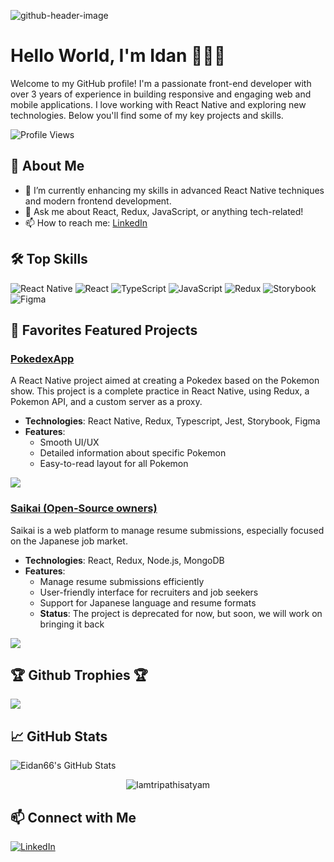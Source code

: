 ![github-header-image](https://github.com/user-attachments/assets/1f580e34-2004-4e62-b3a3-99e4c05d4141)

# Hello World, I'm Idan 👨🏽‍💻

Welcome to my GitHub profile! I'm a passionate front-end developer with over 3 years of experience in building responsive and engaging web and mobile applications. I love working with React Native and exploring new technologies. Below you'll find some of my key projects and skills.

![Profile Views](https://komarev.com/ghpvc/?username=eidan66&color=blue)

## 🚀 About Me
- 🌱 I’m currently enhancing my skills in advanced React Native techniques and modern frontend development.
- 💬 Ask me about React, Redux, JavaScript, or anything tech-related!
- 📫 How to reach me: [LinkedIn](https://www.linkedin.com/in/idanlevian/)

## 🛠️ Top Skills
![React Native](https://img.shields.io/badge/React_Native-20232A?style=for-the-badge&logo=react&logoColor=61DAFB)
![React](https://img.shields.io/badge/React-61DAFB?style=for-the-badge&logo=react&logoColor=20232A)
![TypeScript](https://img.shields.io/badge/TypeScript-007ACC?style=for-the-badge&logo=typescript&logoColor=white)
![JavaScript](https://img.shields.io/badge/JavaScript-323330?style=for-the-badge&logo=javascript&logoColor=F7DF1E)
![Redux](https://img.shields.io/badge/Redux-764ABC?style=for-the-badge&logo=redux&logoColor=white)
![Storybook](https://img.shields.io/badge/Storybook-FF4785?style=for-the-badge&logo=storybook&logoColor=white)
![Figma](https://img.shields.io/badge/Figma-F24E1E?style=for-the-badge&logo=figma&logoColor=white)

## 📘 Favorites Featured Projects

### [PokedexApp](https://github.com/eidan66/pokedex-app)
A React Native project aimed at creating a Pokedex based on the Pokemon show. This project is a complete practice in React Native, using Redux, a Pokemon API, and a custom server as a proxy.

- **Technologies**: React Native, Redux, Typescript, Jest, Storybook, Figma
- **Features**: 
  - Smooth UI/UX
  - Detailed information about specific Pokemon
  - Easy-to-read layout for all Pokemon

<p>
  <a href="https://github.com/eidan66/pokedex-app" target="_blank">
    <img src="https://github-readme-stats-eight-wheat-54.vercel.app/api/pin/?username=eidan66&repo=pokedex-app&theme=dark"/>
  </a>
</p>

### [Saikai (Open-Source owners)](https://github.com/Saikai-oyo/Saikai)
Saikai is a web platform to manage resume submissions, especially focused on the Japanese job market.

- **Technologies**: React, Redux, Node.js, MongoDB
- **Features**:
  - Manage resume submissions efficiently
  - User-friendly interface for recruiters and job seekers
  - Support for Japanese language and resume formats
  - **Status**: The project is deprecated for now, but soon, we will work on bringing it back

<p>
  <a href="https://github.com/Saikai-oyo/Saikai" target="_blank">
    <img src="https://github-readme-stats-eight-wheat-54.vercel.app/api/pin/?username=Saikai-oyo&repo=Saikai&theme=dark"/>
  </a>
</p>

## 🏆 Github Trophies 🏆
<p>
  <a href="https://github.com/ryo-ma/github-profile-trophy" target="_blank">
    <img src="https://github-profile-trophy.vercel.app/?username=eidan66&theme=darkone"/>
  </a>
</p>

## 📈 GitHub Stats
![Eidan66's GitHub Stats](https://github-readme-stats.vercel.app/api?username=eidan66&show_icons=true&theme=radical)
<p align="center">
  <img src="https://github-readme-activity-graph.vercel.app/graph?username=eidan66&theme=xcode" alt="Iamtripathisatyam" />
</p>

## 📫 Connect with Me
[![LinkedIn](https://img.shields.io/badge/LinkedIn-0A66C2?style=for-the-badge&logo=linkedin&logoColor=white)](https://www.linkedin.com/in/idanlevian/)
